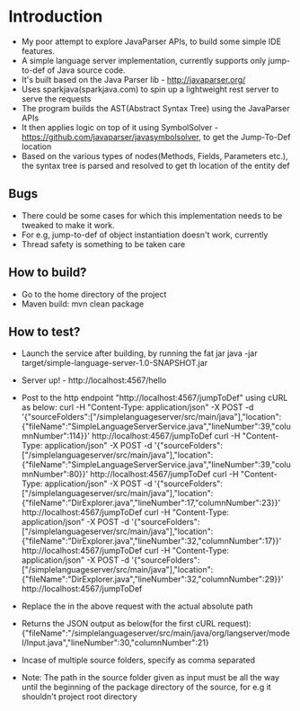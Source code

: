 # Introduction
- My poor attempt to explore JavaParser APIs, to build some simple IDE features.
- A simple language server implementation, currently supports only jump-to-def of Java source code.
- It's built based on the Java Parser lib - http://javaparser.org/
- Uses sparkjava(sparkjava.com) to spin up a lightweight rest server to serve the requests
- The program builds the AST(Abstract Syntax Tree) using the JavaParser APIs
- It then applies logic on top of it using SymbolSolver - https://github.com/javaparser/javasymbolsolver, to get the Jump-To-Def location
- Based on the various types of nodes(Methods, Fields, Parameters etc.), the syntax tree is parsed and resolved to get th location of the entity def

## Bugs
- There could be some cases for which this implementation needs to be tweaked to make it work.
- For e.g, jump-to-def of object instantiation doesn't work, currently
- Thread safety is something to be taken care

## How to build?
- Go to the home directory of the project
- Maven build: mvn clean package

## How to test?
- Launch the service after building, by running the fat jar
    java -jar target/simple-language-server-1.0-SNAPSHOT.jar
- Server up! - http://localhost:4567/hello
- Post to the http endpoint "http://localhost:4567/jumpToDef" using cURL as below:
curl -H "Content-Type: application/json" -X POST -d '{"sourceFolders":["<relative path>/simplelanguageserver/src/main/java"],"location":{"fileName":"SimpleLanguageServerService.java","lineNumber":39,"columnNumber":114}}' http://localhost:4567/jumpToDef
curl -H "Content-Type: application/json" -X POST -d '{"sourceFolders":["<relative path>/simplelanguageserver/src/main/java"],"location":{"fileName":"SimpleLanguageServerService.java","lineNumber":39,"columnNumber":80}}' http://localhost:4567/jumpToDef
curl -H "Content-Type: application/json" -X POST -d '{"sourceFolders":["<relative path>/simplelanguageserver/src/main/java"],"location":{"fileName":"DirExplorer.java","lineNumber":17,"columnNumber":23}}' http://localhost:4567/jumpToDef
curl -H "Content-Type: application/json" -X POST -d '{"sourceFolders":["<relative path>/simplelanguageserver/src/main/java"],"location":{"fileName":"DirExplorer.java","lineNumber":32,"columnNumber":17}}' http://localhost:4567/jumpToDef
curl -H "Content-Type: application/json" -X POST -d '{"sourceFolders":["<relative path>/simplelanguageserver/src/main/java"],"location":{"fileName":"DirExplorer.java","lineNumber":32,"columnNumber":29}}' http://localhost:4567/jumpToDef

- Replace the <relative path> in the above request with the actual absolute path
- Returns the JSON output as below(for the first cURL request):
{"fileName":"<Path readacted>/simplelanguageserver/src/main/java/org/langserver/model/Input.java","lineNumber":30,"columnNumber":21}

- Incase of multiple source folders, specify as comma separated
- Note: The path in the source folder given as input must be all the way until the beginning of the package directory of the source, for e.g it shouldn't project root directory